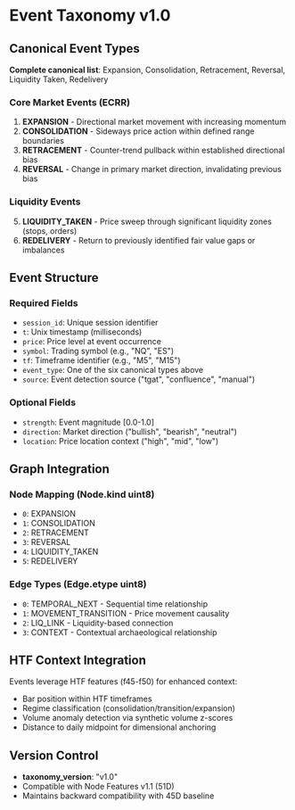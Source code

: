 # Event Taxonomy v1.0

## Canonical Event Types

**Complete canonical list**: Expansion, Consolidation, Retracement, Reversal, Liquidity Taken, Redelivery

### Core Market Events (ECRR)
1. **EXPANSION** - Directional market movement with increasing momentum
2. **CONSOLIDATION** - Sideways price action within defined range boundaries  
3. **RETRACEMENT** - Counter-trend pullback within established directional bias
4. **REVERSAL** - Change in primary market direction, invalidating previous bias

### Liquidity Events
5. **LIQUIDITY_TAKEN** - Price sweep through significant liquidity zones (stops, orders)
6. **REDELIVERY** - Return to previously identified fair value gaps or imbalances

## Event Structure

### Required Fields
- `session_id`: Unique session identifier
- `t`: Unix timestamp (milliseconds)
- `price`: Price level at event occurrence
- `symbol`: Trading symbol (e.g., "NQ", "ES")
- `tf`: Timeframe identifier (e.g., "M5", "M15")
- `event_type`: One of the six canonical types above
- `source`: Event detection source ("tgat", "confluence", "manual")

### Optional Fields
- `strength`: Event magnitude [0.0-1.0]
- `direction`: Market direction ("bullish", "bearish", "neutral")
- `location`: Price location context ("high", "mid", "low")

## Graph Integration

### Node Mapping (Node.kind uint8)
- `0`: EXPANSION
- `1`: CONSOLIDATION  
- `2`: RETRACEMENT
- `3`: REVERSAL
- `4`: LIQUIDITY_TAKEN
- `5`: REDELIVERY

### Edge Types (Edge.etype uint8) 
- `0`: TEMPORAL_NEXT - Sequential time relationship
- `1`: MOVEMENT_TRANSITION - Price movement causality
- `2`: LIQ_LINK - Liquidity-based connection
- `3`: CONTEXT - Contextual archaeological relationship

## HTF Context Integration
Events leverage HTF features (f45-f50) for enhanced context:
- Bar position within HTF timeframes
- Regime classification (consolidation/transition/expansion)
- Volume anomaly detection via synthetic volume z-scores
- Distance to daily midpoint for dimensional anchoring

## Version Control
- **taxonomy_version**: "v1.0"
- Compatible with Node Features v1.1 (51D)
- Maintains backward compatibility with 45D baseline